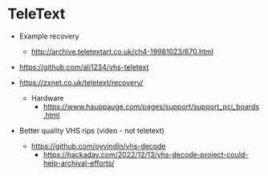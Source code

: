 TeleText
========

* Example recovery
    * http://archive.teletextart.co.uk/ch4-19981023/670.html

* https://github.com/ali1234/vhs-teletext
* https://zxnet.co.uk/teletext/recovery/
    * Hardware
        * https://www.hauppauge.com/pages/support/support_pci_boards.html

* Better quality VHS rips (video - not teletext)
    * https://github.com/oyvindln/vhs-decode
        * https://hackaday.com/2022/12/13/vhs-decode-project-could-help-archival-efforts/
